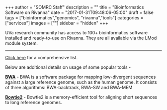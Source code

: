 +++
author = "SOMRC Staff"
description = ""
title = "Bioinformatics Software on Rivanna"
date = "2017-01-31T09:48:06-05:00"
draft = false
tags = ["bioinformatics","genomics", "rivanna","tools"]
categories = ["services"]
images = [""]
sidebar = "hidden"
+++

<p class=lead>UVa research community has access to 100+ bioinformatics software installed and ready-to-use on Rivanna. They are all available via the LMod module system.</p>

<hr size=1 />

[Click here](https://arcs.virginia.edu/software-list) for a comprehensive list.  

Below are additional details on usage of some popular tools - 

**[BWA](/service/bioinformatics/bwa/)** - BWA is a software package for mapping low-divergent sequences against a large reference genome, such as the human genome. It consists of three algorithms: BWA-backtrack, BWA-SW and BWA-MEM 


**[Bowtie2](/service/bioinformatics/bowtie2/)** - Bowtie2 is a memory-efficient tool for aligning short sequences to long reference genomes.


